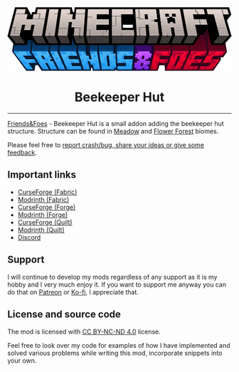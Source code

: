 <center>
    <img src="https://raw.githubusercontent.com/Faboslav/friends-and-foes-beekeeper-hut/master/.github/assets/logo/logo.png" title="Friends&Foes" alt="Friends&Foes">
	<h1>Beekeeper Hut</h1>
</center>

---

[Friends&Foes] - Beekeeper Hut is a small addon adding the beekeeper hut structure. Structure can be found in [Meadow] and [Flower Forest] biomes.

Please feel free to [report crash/bug, share your ideas or give some feedback].

## Important links

- [CurseForge (Fabric)]
- [Modrinth (Fabric)]
- [CurseForge (Forge)]
- [Modrinth (Forge)]
- [CurseForge (Quilt)]
- [Modrinth (Quilt)]
- [Discord]

## Support

I will continue to develop my mods regardless of any support as it is my hobby and I very much enjoy it. If you want to support me anyway you can
do that on [Patreon] or [Ko-fi], I appreciate that.

## License and source code

The mod is licensed with [CC BY-NC-ND 4.0] license.

Feel free to look over my code for examples of how I have implemented and solved various problems while writing this
mod, incorporate snippets into your own.

[Friends&Foes]: https://github.com/Faboslav/friends-and-foes

[Meadow]: https://minecraft.fandom.com/wiki/Mountains#Meadow

[Flower Forest]: https://minecraft.fandom.com/wiki/Forest#Flower_forest

[report crash/bug, share your ideas or give some feedback]: https://github.com/Faboslav/friends-and-foes-beekeeper-hut/issues/new/choose

[CurseForge (Fabric)]: https://www.curseforge.com/minecraft/mc-mods/friends-and-foes-beekeeper-hut-fabric

[Modrinth (Fabric)]: https://modrinth.com/mod/friends-and-foes-beekeeper-hut-fabric

[CurseForge (Forge)]: https://www.curseforge.com/minecraft/mc-mods/friends-and-foes-beekeeper-hut-forge

[Modrinth (Forge)]: https://modrinth.com/mod/friends-and-foes-beekeeper-hut-forge

[CurseForge (Quilt)]: https://www.curseforge.com/minecraft/mc-mods/friends-and-foes-beekeeper-hut-quilt

[Modrinth (Quilt)]: https://modrinth.com/mod/friends-and-foes-beekeeper-hut-quilt

[Discord]: https://discord.com/invite/QGwFvvMQCn

[Patreon]: https://www.patreon.com/Faboslav

[Ko-fi]: https://ko-fi.com/faboslav

[CC BY-NC-ND 4.0]: https://github.com/Faboslav/friends-and-foes-beekeeper-hut/blob/master/LICENSE.txt